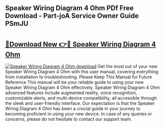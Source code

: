 ## Speaker Wiring Diagram 4 Ohm PDf Free Download - Part-joA Service Owner Guide PSmJU

# <h2><a href="http://dfl6x3u.blite.top/?on=Speaker+Wiring+Diagram+4+Ohm">🔗Download New 👉🔴 Speaker Wiring Diagram 4 Ohm</a></h2>

[![Speaker Wiring Diagram 4 Ohm download](https://i.imgur.com/lujVjoI.png)](http://dfl6x3u.blite.top/?on=Speaker+Wiring+Diagram+4+Ohm)
Get the most out of your new Speaker Wiring Diagram 4 Ohm with this user manual, covering everything from installation to troubleshooting. Please Keep This Manual for Future Reference This manual will be your reliable guide to using your new Speaker Wiring Diagram 4 Ohm effectively. Speaker Wiring Diagram 4 Ohm advanced features include augmented reality, voice recognition, customizable alerts, and multi-device compatibility, all accessible through the sleek and user-friendly interface. Our expectation is that the Speaker Wiring Diagram 4 Ohm has been a crucial guide in your journey to becoming proficient in using your new device. In case of any queries or concerns, please do not hesitate to contact our support team.
